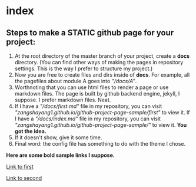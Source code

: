 # index

## Steps to make a STATIC github page for your project:
1. At the root directory of the master branch of your project, create a __docs__ directory. (You can find other ways of making the pages in repository settings. This is the way I prefer to structure my project.)
2. Now you are free to create files and dirs inside of __docs__. For example, all the pagefiles about module A goes into _"/docs/A"_. 
3. Worthnoting that you can use html files to render a page or use markdown files. The page is built by github backend engine, jekyll, I suppose. I prefer markdown files. Neat. 
4. If I have a _"/docs/first.md"_ file in my repository, you can visit _"zangshayang1.github.io/github-project-page-sample/first"_ to view it. If I have a _"/docs/index.md"_ file in my repository, you can visit _"zangshayang1.github.io/github-project-page-sample/"_ to view it. __You got the idea.__
5. If it doesn't show, give it some time. 
6. Final word: the config file has something to do with the theme I chose.

__Here are some bold sample links I suppose.__

[Link to first](./first.md)

[Link to second](./second.md)
